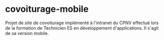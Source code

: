 

covoiturage-mobile
=========================

Projet de site de covoiturage implémenté à l'intranet du CPNV effectué lors de la formation de Technicien ES en développement d'applications.
Il s'agit de sa version mobile.

